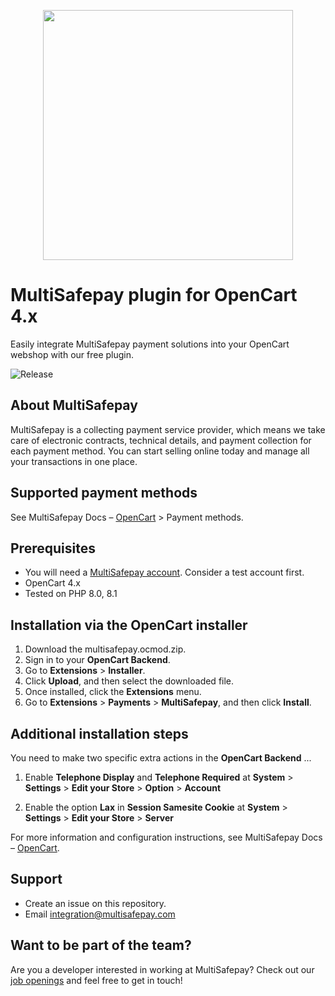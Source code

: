 <p align="center">
    <img src="https://camo.githubusercontent.com/517483ae0eaba9884f397e9af1c4adc7bbc231575ac66cc54292e00400edcd10/68747470733a2f2f7777772e6d756c7469736166657061792e636f6d2f66696c6561646d696e2f74656d706c6174652f696d672f6d756c7469736166657061792d6c6f676f2d69636f6e2e737667" width="400px" position="center">
</p>

# MultiSafepay plugin for OpenCart 4.x

Easily integrate MultiSafepay payment solutions into your OpenCart webshop with our free plugin.

![Release](https://img.shields.io/github/v/release/multisafepay/opencart-4?style=for-the-badge)

## About MultiSafepay

MultiSafepay is a collecting payment service provider, which means we take care of electronic contracts, technical details, and payment collection for each payment method. You can start selling online today and manage all your transactions in one place.

## Supported payment methods

See MultiSafepay Docs – [OpenCart](https://docs.multisafepay.com/docs/opencart) > Payment methods.

## Prerequisites

- You will need a [MultiSafepay account](https://testmerchant.multisafepay.com/signup). Consider a test account first.
- OpenCart 4.x
- Tested on PHP 8.0, 8.1

## Installation via the OpenCart installer

1. Download the multisafepay.ocmod.zip.
2. Sign in to your **OpenCart Backend**.
3. Go to **Extensions** > **Installer**.
4. Click **Upload**, and then select the downloaded file.
5. Once installed, click the **Extensions** menu.
6. Go to **Extensions** > **Payments** > **MultiSafepay**, and then click **Install**.

## Additional installation steps
You need to make two specific extra actions in the **OpenCart Backend** ...

1. Enable **Telephone Display** and **Telephone Required** at **System** > **Settings** > **Edit your Store** > **Option** > **Account**

2. Enable the option **Lax** in **Session Samesite Cookie** at **System** > **Settings** > **Edit your Store** > **Server**

For more information and configuration instructions, see MultiSafepay Docs – [OpenCart](https://docs.multisafepay.com/docs/opencart).

## Support

- Create an issue on this repository.
- Email <a href="mailto:integration@multisafepay.com">integration@multisafepay.com</a>

## Want to be part of the team?

Are you a developer interested in working at MultiSafepay? Check out our [job openings](https://www.multisafepay.com/careers/#jobopenings) and feel free to get in touch!
